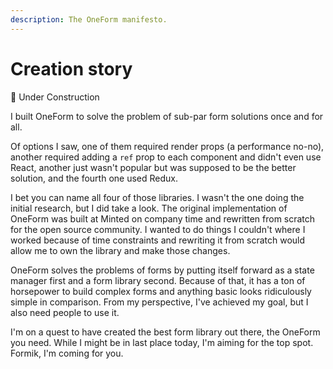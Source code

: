 ```yaml
---
description: The OneForm manifesto.
---
```


# Creation story

🚧 Under Construction

I built OneForm to solve the problem of sub-par form solutions once and for all.

Of options I saw, one of them required render props \(a performance no-no\), another required adding a `ref` prop to each component and didn't even use React, another just wasn't popular but was supposed to be the better solution, and the fourth one used Redux.

I bet you can name all four of those libraries. I wasn't the one doing the initial research, but I did take a look. The original implementation of OneForm was built at Minted on company time and rewritten from scratch for the open source community. I wanted to do things I couldn't where I worked because of time constraints and rewriting it from scratch would allow me to own the library and make those changes.

OneForm solves the problems of forms by putting itself forward as a state manager first and a form library second. Because of that, it has a ton of horsepower to build complex forms and anything basic looks ridiculously simple in comparison. From my perspective, I've achieved my goal, but I also need people to use it.

I'm on a quest to have created the best form library out there, the OneForm you need. While I might be in last place today, I'm aiming for the top spot. Formik, I'm coming for you.

